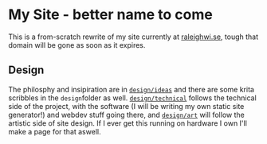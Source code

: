 # My Site - better name to come

This is a from-scratch rewrite of my site currently at [raleighwi.se](https://raleighwi.se), tough that domain will be gone as soon as it expires.

## Design
The philosphy and insipiration are in [`design/ideas`](design/ideas) and there are some krita scribbles in the `design`folder as well. [`design/technical`](design/technical) follows the technical side of the project, with the software (I will be writing my own static site generator!) and webdev stuff going there, and [`design/art`](design/art) will follow the artistic side of site design. If I ever get this running on hardware I own I'll make a page for that aswell.